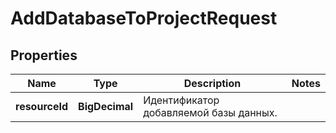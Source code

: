 

# AddDatabaseToProjectRequest


## Properties

| Name | Type | Description | Notes |
|------------ | ------------- | ------------- | -------------|
|**resourceId** | **BigDecimal** | Идентификатор добавляемой базы данных. |  |



